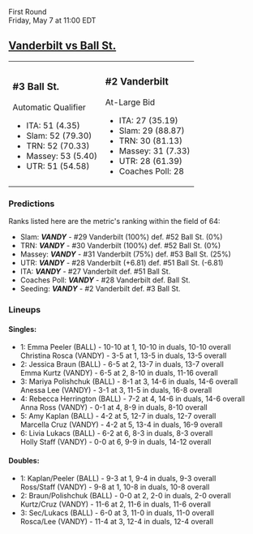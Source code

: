 First Round  
Friday, May 7 at 11:00 EDT
## [Vanderbilt vs Ball St.](https://www.ncaa.com/game/5833676) 

<table><tr><td>  

### #3 Ball St.  

Automatic Qualifier  
- ITA: 51 (4.35)  
- Slam: 52 (79.30)  
- TRN: 52 (70.33)  
- Massey: 53 (5.40)  
- UTR: 51 (54.58)  

</td><td>  

### #2 Vanderbilt  

At-Large Bid  
- ITA: 27 (35.19)  
- Slam: 29 (88.87)  
- TRN: 30 (81.13)  
- Massey: 31 (7.33)  
- UTR: 28 (61.39)  
- Coaches Poll: 28  

</td></tr></table>  

 ### Predictions  

Ranks listed here are the metric's ranking within the field of 64:  
- Slam: ***VANDY*** - #29 Vanderbilt (100%) def. #52 Ball St. (0%)  
- TRN: ***VANDY*** - #30 Vanderbilt (100%) def. #52 Ball St. (0%)  
- Massey: ***VANDY*** - #31 Vanderbilt (75%) def. #53 Ball St. (25%)  
- UTR: ***VANDY*** - #28 Vanderbilt (+6.81) def. #51 Ball St. (-6.81)  
- ITA: ***VANDY*** - #27 Vanderbilt def. #51 Ball St.  
- Coaches Poll: ***VANDY*** - #28 Vanderbilt def. Ball St.  
- Seeding: ***VANDY*** - #2 Vanderbilt def. #3 Ball St.  

 ### Lineups  

 #### Singles:  
- 1: Emma Peeler (BALL) - 10-10 at 1, 10-10 in duals, 10-10 overall  
    Christina Rosca (VANDY) - 3-5 at 1, 13-5 in duals, 13-5 overall  
- 2: Jessica Braun (BALL) - 6-5 at 2, 13-7 in duals, 13-7 overall  
    Emma Kurtz (VANDY) - 6-5 at 2, 8-10 in duals, 11-16 overall  
- 3: Mariya Polishchuk (BALL) - 8-1 at 3, 14-6 in duals, 14-6 overall  
    Anessa Lee (VANDY) - 3-1 at 3, 11-5 in duals, 16-8 overall  
- 4: Rebecca Herrington (BALL) - 7-2 at 4, 14-6 in duals, 14-6 overall  
    Anna Ross (VANDY) - 0-1 at 4, 8-9 in duals, 8-10 overall  
- 5: Amy Kaplan (BALL) - 4-2 at 5, 12-7 in duals, 12-7 overall  
    Marcella Cruz (VANDY) - 4-2 at 5, 13-4 in duals, 16-9 overall  
- 6: Livia Lukacs (BALL) - 6-2 at 6, 8-3 in duals, 8-3 overall  
    Holly Staff (VANDY) - 0-0 at 6, 9-9 in duals, 14-12 overall  

 #### Doubles:  
- 1: Kaplan/Peeler (BALL) - 9-3 at 1, 9-4 in duals, 9-3 overall  
    Ross/Staff (VANDY) - 9-8 at 1, 10-8 in duals, 10-8 overall  
- 2: Braun/Polishchuk (BALL) - 0-0 at 2, 2-0 in duals, 2-0 overall  
    Kurtz/Cruz (VANDY) - 11-6 at 2, 11-6 in duals, 11-6 overall  
- 3: Sec/Lukacs (BALL) - 6-0 at 3, 11-0 in duals, 11-0 overall  
    Rosca/Lee (VANDY) - 11-4 at 3, 12-4 in duals, 12-4 overall  